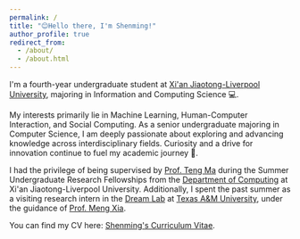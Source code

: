 ```yaml
---
permalink: /
title: "😊Hello there, I'm Shenming!"
author_profile: true
redirect_from: 
  - /about/
  - /about.html
---
```


I'm a fourth-year undergraduate student at [Xi'an Jiaotong-Liverpool University](https://www.xjtlu.edu.cn/en), majoring in Information and Computing Science 💻.

My interests primarily lie in Machine Learning, Human-Computer Interaction, and Social Computing. As a senior undergraduate majoring in Computer Science, I am deeply passionate about exploring and advancing knowledge across interdisciplinary fields. Curiosity and a drive for innovation continue to fuel my academic journey 🌟.

I had the privilege of being supervised by [Prof. Teng Ma](https://scholar.xjtlu.edu.cn/en/persons/TengMa) during the Summer Undergraduate Research Fellowships from the [Department of Computing](https://scholar.xjtlu.edu.cn/en/organisations/department-of-computing) at Xi'an Jiaotong-Liverpool University. Additionally, I spent the past summer as a visiting research intern in the [Dream Lab](https://www.xiameng.org/DreamLab/) at [Texas A&M University](https://www.tamu.edu/index.html), under the guidance of [Prof. Meng Xia](https://www.xiameng.org/).

You can find my CV here: [Shenming's Curriculum Vitae](../assets/Curriculum_Vitae.pdf).
